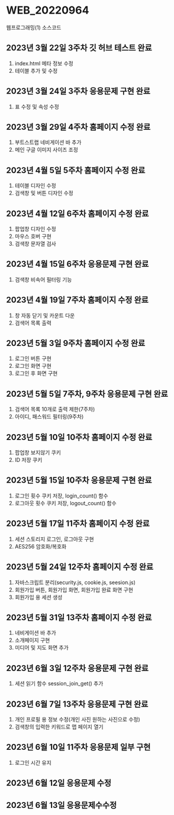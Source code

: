 # WEB_20220964
웹프로그래밍(1) 소스코드
## 2023년 3월 22일 3주차 깃 허브 테스트 완료
1. index.html 메타 정보 수정
2. 테이블 추가 및 수정
## 2023년 3월 24일 3주차 응용문제 구현 완료
1. 표 수정 및 속성 수정
## 2023년 3월 29일 4주차 홈페이지 수정 완료
1. 부트스트랩 네비게이션 바 추가
2. 메인 구글 이미지 사이즈 조정
## 2023년 4월 5일 5주차 홈페이지 수정 완료
1. 테이블 디자인 수정
2. 검색창 및 버튼 디자인 수정
## 2023년 4월 12일 6주차 홈페이지 수정 완료
1. 팝업창 디자인 수정
2. 마우스 호버 구현
3. 검색창 문자열 검사
## 2023년 4월 15일 6주차 응용문제 구현 완료
1. 검색창 비속어 필터링 기능
## 2023년 4월 19일 7주차 홈페이지 수정 완료
1. 창 자동 닫기 및 카운트 다운
2. 검색어 목록 출력
## 2023년 5월 3일 9주차 홈페이지 수정 완료
1. 로그인 버튼 구현
2. 로그인 화면 구현
3. 로그인 후 화면 구현
## 2023년 5월 5일 7주차, 9주차 응용문제 구현 완료
1. 검색어 목록 10개로 출력 제한(7주차)
2. 아이디, 패스워드 필터링(9주차)
## 2023년 5월 10일 10주차 홈페이지 수정 완료
1. 팝업창 보지않기 쿠키
2. ID 저장 쿠키
## 2023년 5월 15일 10주차 응용문제 구현 완료
1. 로그인 횟수 쿠키 저장, login_count() 함수
2. 로그아웃 횟수 쿠키 저장, logout_count() 함수
## 2023년 5월 17일 11주차 홈페이지 수정 완료
1. 세션 스토리지 로그인, 로그아웃 구현
2. AES256 암호화/복호화
## 2023년 5월 24일 12주차 홈페이지 수정 완료
1. 자바스크립트 분리(security.js, cookie.js, seesion.js)
2. 회원가입 버튼, 회원가입 화면, 회원가입 완료 화면 구현
3. 회원가입 용 세션 생성
## 2023년 5월 31일 13주차 홈페이지 수정 완료
1. 네비게이션 바 추가
2. 소개페이지 구현
3. 미디어 및 지도 화면 추가
## 2023년 6월 3일 12주차 응용문제 구현 완료
1. 세션 읽기 함수 session_join_get() 추가
## 2023년 6월 7일 13주차 응용문제 구현 완료
1. 개인 프로필 용 정보 수정(개인 사진 원하는 사진으로 수정)
2. 검색창의 입력한 키워드로 맵 페이지 열기
## 2023년 6월 10일 11주차 응용문제 일부 구현
1. 로그인 시간 유지
## 2023년 6월 12일 응용문제 수정
## 2023년 6월 13일 응용문제수수정
